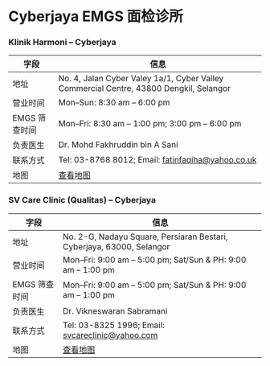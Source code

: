 # Cyberjaya EMGS 面检诊所

### Klinik Harmoni – Cyberjaya

| 字段 | 信息 |
|------|------|
| 地址 | No. 4, Jalan Cyber Valey 1a/1, Cyber Valley Commercial Centre, 43800 Dengkil, Selangor |
| 营业时间 | Mon–Sun: 8:30 am – 6:00 pm |
| EMGS 筛查时间 | Mon–Fri: 8:30 am – 1:00 pm; 3:00 pm – 6:00 pm |
| 负责医生 | Dr. Mohd Fakhruddin bin A Sani |
| 联系方式 | Tel: 03-8768 8012; Email: fatinfaqiha@yahoo.co.uk |
| 地图 | [查看地图](https://www.google.com/maps/search/Klinik+Harmoni+Cyberjaya) |


### SV Care Clinic (Qualitas) – Cyberjaya

| 字段 | 信息 |
|------|------|
| 地址 | No. 2-G, Nadayu Square, Persiaran Bestari, Cyberjaya, 63000, Selangor |
| 营业时间 | Mon–Fri: 9:00 am – 5:00 pm; Sat/Sun & PH: 9:00 am – 1:00 pm |
| EMGS 筛查时间 | Mon–Fri: 9:00 am – 5:00 pm; Sat/Sun & PH: 9:00 am – 1:00 pm |
| 负责医生 | Dr. Vikneswaran Sabramani |
| 联系方式 | Tel: 03-8325 1996; Email: svcareclinic@yahoo.com |
| 地图 | [查看地图](https://www.google.com/maps/search/SV+Care+Clinic+Cyberjaya) |

